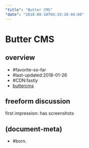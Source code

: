 ```yaml
---
"title": "Butter CMS"
"date": "2018-08-10T04:19:18-04:00"
---
```

# Butter CMS

## overview

  - #favorite-so-far
  - #last-updated:2018-01-26
  - #CDN:fastly
  - [buttercms](https://devcenter.heroku.com/articles/butter)




## freeform discussion

first impression: has screenshots




## (document-meta)
  - #born.
